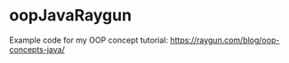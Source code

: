 # oopJavaRaygun
Example code for my OOP concept tutorial: https://raygun.com/blog/oop-concepts-java/
